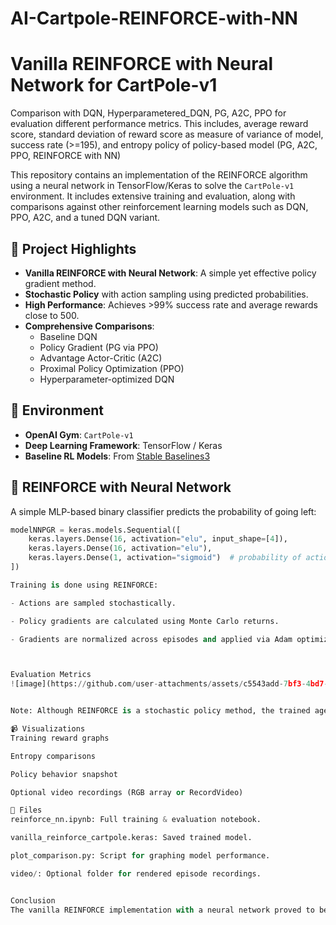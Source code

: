 # AI-Cartpole-REINFORCE-with-NN
# Vanilla REINFORCE with Neural Network for CartPole-v1

Comparison with DQN, Hyperparametered_DQN, PG, A2C, PPO for evaluation different performance metrics. This includes, average reward score, standard deviation of reward score as measure of variance of model, success rate (>=195), and entropy policy of policy-based model (PG, A2C, PPO, REINFORCE with NN)

This repository contains an implementation of the REINFORCE algorithm using a neural network in TensorFlow/Keras to solve the `CartPole-v1` environment. It includes extensive training and evaluation, along with comparisons against other reinforcement learning models such as DQN, PPO, A2C, and a tuned DQN variant.

## 🚀 Project Highlights

- **Vanilla REINFORCE with Neural Network**: A simple yet effective policy gradient method.
- **Stochastic Policy** with action sampling using predicted probabilities.
- **High Performance**: Achieves >99% success rate and average rewards close to 500.
- **Comprehensive Comparisons**:
  - Baseline DQN
  - Policy Gradient (PG via PPO)
  - Advantage Actor-Critic (A2C)
  - Proximal Policy Optimization (PPO)
  - Hyperparameter-optimized DQN

## 🧩 Environment

- **OpenAI Gym**: `CartPole-v1`
- **Deep Learning Framework**: TensorFlow / Keras
- **Baseline RL Models**: From [Stable Baselines3](https://github.com/DLR-RM/stable-baselines3)

## 🧠 REINFORCE with Neural Network

A simple MLP-based binary classifier predicts the probability of going left:
```python
modelNNPGR = keras.models.Sequential([
    keras.layers.Dense(16, activation="elu", input_shape=[4]),
    keras.layers.Dense(16, activation="elu"),
    keras.layers.Dense(1, activation="sigmoid")  # probability of action = 0 (left)
])

Training is done using REINFORCE:

- Actions are sampled stochastically.

- Policy gradients are calculated using Monte Carlo returns.

- Gradients are normalized across episodes and applied via Adam optimizer.



Evaluation Metrics
![image](https://github.com/user-attachments/assets/c5543add-7bf3-4bd7-a584-879a22e37b45)


Note: Although REINFORCE is a stochastic policy method, the trained agent became highly confident in its decisions (low entropy) due to convergence in the CartPole task.

📹 Visualizations
Training reward graphs

Entropy comparisons

Policy behavior snapshot

Optional video recordings (RGB array or RecordVideo)

📁 Files
reinforce_nn.ipynb: Full training & evaluation notebook.

vanilla_reinforce_cartpole.keras: Saved trained model.

plot_comparison.py: Script for graphing model performance.

video/: Optional folder for rendered episode recordings.


Conclusion
The vanilla REINFORCE implementation with a neural network proved to be simple yet highly effective, outperforming several policy gradient variants and even A2C in this environment. Its success demonstrates the power of policy gradient methods when paired with a stable architecture and proper reward normalization.
